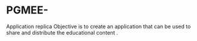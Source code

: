 # PGMEE-
Application replica 
Objective is to create an application that can be used to share and distribute the educational content .

